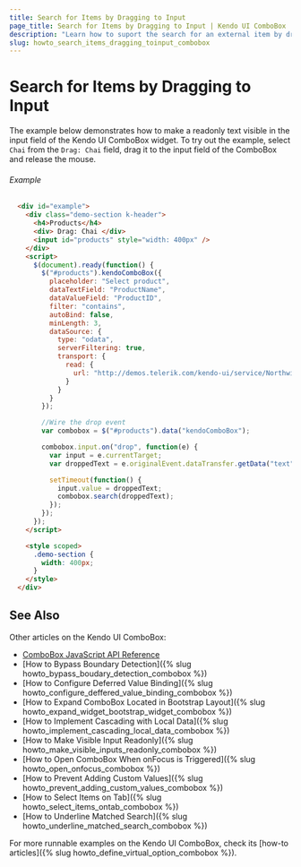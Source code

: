 ```yaml
---
title: Search for Items by Dragging to Input
page_title: Search for Items by Dragging to Input | Kendo UI ComboBox
description: "Learn how to suport the search for an external item by dragging it to the input field of the Kendo UI ComboBox widget."
slug: howto_search_items_dragging_toinput_combobox
---
```


# Search for Items by Dragging to Input

The example below demonstrates how to make a readonly text visible in the input field of the Kendo UI ComboBox widget. To try out the example, select `Chai` from the `Drag: Chai` field, drag it to the input field of the ComboBox and release the mouse.

###### Example

```html
  <div id="example">
    <div class="demo-section k-header">
      <h4>Products</h4>
      <div> Drag: Chai </div>
      <input id="products" style="width: 400px" />
    </div>
    <script>
      $(document).ready(function() {
        $("#products").kendoComboBox({
          placeholder: "Select product",
          dataTextField: "ProductName",
          dataValueField: "ProductID",
          filter: "contains",
          autoBind: false,
          minLength: 3,
          dataSource: {
            type: "odata",
            serverFiltering: true,
            transport: {
              read: {
                url: "http://demos.telerik.com/kendo-ui/service/Northwind.svc/Products",
              }
            }
          }
        });

        //Wire the drop event
        var combobox = $("#products").data("kendoComboBox");

        combobox.input.on("drop", function(e) {
          var input = e.currentTarget;
          var droppedText = e.originalEvent.dataTransfer.getData("text");

          setTimeout(function() {
            input.value = droppedText;
            combobox.search(droppedText);
          });
        });
      });
    </script>

    <style scoped>
      .demo-section {
        width: 400px;
      }
    </style>
  </div>
```

## See Also

Other articles on the Kendo UI ComboBox:

* [ComboBox JavaScript API Reference](/api/javascript/ui/combobox)
* [How to Bypass Boundary Detection]({% slug howto_bypass_boudary_detection_combobox %})
* [How to Configure Deferred Value Binding]({% slug howto_configure_deffered_value_binding_combobox %})
* [How to Expand ComboBox Located in Bootstrap Layout]({% slug howto_expand_widget_bootstrap_widget_combobox %})
* [How to Implement Cascading with Local Data]({% slug howto_implement_cascading_local_data_combobox %})
* [How to Make Visible Input Readonly]({% slug howto_make_visible_inputs_readonly_combobox %})
* [How to Open ComboBox When onFocus is Triggered]({% slug howto_open_onfocus_combobox %})
* [How to Prevent Adding Custom Values]({% slug howto_prevent_adding_custom_values_combobox %})
* [How to Select Items on Tab]({% slug howto_select_items_ontab_combobox %})
* [How to Underline Matched Search]({% slug howto_underline_matched_search_combobox %})

For more runnable examples on the Kendo UI ComboBox, check its [how-to articles]({% slug howto_define_virtual_option_combobox %}).
